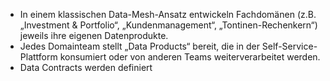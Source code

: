 - In einem klassischen Data-Mesh-Ansatz entwickeln Fachdomänen (z.B. „Investment & Portfolio“, „Kundenmanagement“, „Tontinen-Rechenkern“) jeweils ihre eigenen Datenprodukte.
- Jedes Domainteam stellt „Data Products“ bereit, die in der Self-Service-Plattform konsumiert oder von anderen Teams weiterverarbeitet werden.
- Data Contracts werden definiert

